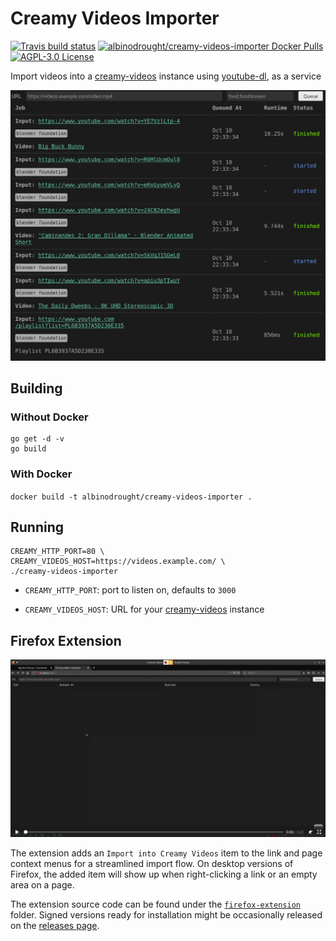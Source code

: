 # Creamy Videos Importer

<a href="https://travis-ci.org/AlbinoDrought/creamy-videos-importer"><img alt="Travis build status" src="https://img.shields.io/travis/AlbinoDrought/creamy-videos-importer.svg?maxAge=360"></a>
<a href="https://hub.docker.com/r/albinodrought/creamy-videos-importer">
  <img alt="albinodrought/creamy-videos-importer Docker Pulls" src="https://img.shields.io/docker/pulls/albinodrought/creamy-videos-importer">
</a>
<a href="https://github.com/AlbinoDrought/creamy-videos-importer/blob/master/LICENSE">
  <img alt="AGPL-3.0 License" src="https://img.shields.io/github/license/AlbinoDrought/creamy-videos-importer">
</a>

Import videos into a [creamy-videos](https://github.com/AlbinoDrought/creamy-videos) instance using [youtube-dl](https://github.com/ytdl-org/youtube-dl), as a service

![Action Shot](./.readme/importing-blender-open-movie-playlist.png)

## Building

### Without Docker

```
go get -d -v
go build
```

### With Docker

`docker build -t albinodrought/creamy-videos-importer .`

## Running

```
CREAMY_HTTP_PORT=80 \
CREAMY_VIDEOS_HOST=https://videos.example.com/ \
./creamy-videos-importer
```

- `CREAMY_HTTP_PORT`: port to listen on, defaults to `3000`

- `CREAMY_VIDEOS_HOST`: URL for your [creamy-videos](https://github.com/AlbinoDrought/creamy-videos) instance


## Firefox Extension

[![Video Thumbnail](./.readme/extension-in-action.png)](./.readme/extension-in-action.webm)

The extension adds an `Import into Creamy Videos` item to the link and page context menus for a streamlined import flow. On desktop versions of Firefox, the added item will show up when right-clicking a link or an empty area on a page.

The extension source code can be found under the [`firefox-extension`](./firefox-extension) folder. Signed versions ready for installation might be occasionally released on the [releases page](https://github.com/AlbinoDrought/creamy-videos-importer/releases).
